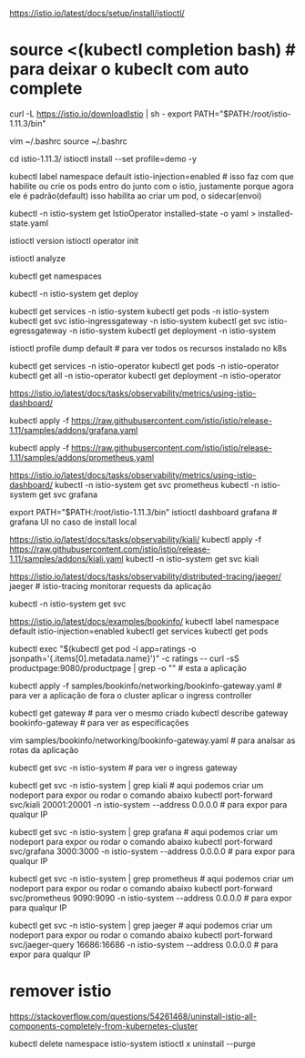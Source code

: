 https://istio.io/latest/docs/setup/install/istioctl/

# source <(kubectl completion bash) # para deixar o kubeclt com auto complete

curl -L https://istio.io/downloadIstio | sh - 
export PATH="$PATH:/root/istio-1.11.3/bin"

<!-- Adicionar no bashrc -->
vim ~/.bashrc
source ~/.bashrc

cd istio-1.11.3/
istioctl install --set profile=demo -y
<!-- istioctl install --manifests=manifests/ # não instala o egressgatway ou seja mais para AKS e EKS -->

kubectl label namespace default istio-injection=enabled # isso faz com que habilite ou crie os pods entro do junto com o istio, justamente porque agora ele é padrão(default) isso habilita ao criar um pod, o sidecar(envoi)

<!-- kubectl apply -f samples/bookinfo/platform/kube/bookinfo-mysql.yaml -->

kubectl -n istio-system get IstioOperator installed-state -o yaml > installed-state.yaml

istioctl version
istioctl operator init

istioctl analyze

kubectl get namespaces

kubectl -n istio-system get deploy

kubectl get services -n istio-system
kubectl get pods -n istio-system
kubectl get svc istio-ingressgateway -n istio-system
kubectl get svc istio-egressgateway -n istio-system
kubectl get deployment -n istio-system


istioctl profile dump default # para ver todos os recursos instalado no k8s


kubectl get services -n istio-operator
kubectl get pods -n istio-operator
kubectl get all -n istio-operator
kubectl get deployment -n istio-operator


https://istio.io/latest/docs/tasks/observability/metrics/using-istio-dashboard/

<!-- Grafana -->
kubectl apply -f https://raw.githubusercontent.com/istio/istio/release-1.11/samples/addons/grafana.yaml

<!-- 
# Address of Grafana
GRAFANA_HOST="http://localhost:3000"
# Login credentials, if authentication is used
GRAFANA_CRED="USER:PASSWORD"
# The name of the Prometheus data source to use
GRAFANA_DATASOURCE="Prometheus"
# The version of Istio to deploy
VERSION=1.11.3
# Import all Istio dashboards
for DASHBOARD in 7639 11829 7636 7630 7645; do
    REVISION="$(curl -s https://grafana.com/api/dashboards/${DASHBOARD}/revisions -s | jq ".items[] | select(.description | contains(\"${VERSION}\")) | .revision")"
    curl -s https://grafana.com/api/dashboards/${DASHBOARD}/revisions/${REVISION}/download > /tmp/dashboard.json
    echo "Importing $(cat /tmp/dashboard.json | jq -r '.title') (revision ${REVISION}, id ${DASHBOARD})..."
    curl -s -k -u "$GRAFANA_CRED" -XPOST \
        -H "Accept: application/json" \
        -H "Content-Type: application/json" \
        -d "{\"dashboard\":$(cat /tmp/dashboard.json),\"overwrite\":true, \
            \"inputs\":[{\"name\":\"DS_PROMETHEUS\",\"type\":\"datasource\", \
            \"pluginId\":\"prometheus\",\"value\":\"$GRAFANA_DATASOURCE\"}]}" \
        $GRAFANA_HOST/api/dashboards/import
    echo -e "\nDone\n"
done 
-->


<!-- Prometeus -->
kubectl apply -f https://raw.githubusercontent.com/istio/istio/release-1.11/samples/addons/prometheus.yaml

https://istio.io/latest/docs/tasks/observability/metrics/using-istio-dashboard/
kubectl -n istio-system get svc prometheus
kubectl -n istio-system get svc grafana

export PATH="$PATH:/root/istio-1.11.3/bin"
istioctl dashboard grafana # grafana UI no caso de install local


https://istio.io/latest/docs/tasks/observability/kiali/
kubectl apply -f https://raw.githubusercontent.com/istio/istio/release-1.11/samples/addons/kiali.yaml
kubectl -n istio-system get svc kiali


https://istio.io/latest/docs/tasks/observability/distributed-tracing/jaeger/
jaeger # istio-tracing monitorar requests da aplicação


kubectl -n istio-system get svc

<!-- 
istiod # dyno do istio responsavel pelo trabalho do istio (exemplo tem o sidecar(envoi) interno)
kiali # para ver a aplicação em execução
prometeus # para ter a metricas da aplicação
istio-tracing # para ver quanto tempo gasta cada aplicação requisição web
istio-ingressgateway / istio-egressgateway # que é o dado de entrada
grafana # dashboards graficos etc 
-->




<!-- Deployar uma aplicação de teste -->
https://istio.io/latest/docs/examples/bookinfo/
kubectl label namespace default istio-injection=enabled
kubectl get services
kubectl get pods

<!-- 
antes de testar, veja se vc liberou a rede no security group das entre as maquinas dos workers para o master acessar para all trafic
sgr-0a14ef020473a19ee	–	All traffic	All	All	sg-03d14421ddaf2f77e / a
agora pode testar 
-->

kubectl exec "$(kubectl get pod -l app=ratings -o jsonpath='{.items[0].metadata.name}')" -c ratings -- curl -sS productpage:9080/productpage | grep -o "<title>.*</title>" # esta a aplicação

kubectl apply -f samples/bookinfo/networking/bookinfo-gateway.yaml # para ver a aplicação de fora o cluster aplicar o ingress controller

kubectl get gateway # para ver o mesmo criado
kubectl describe gateway bookinfo-gateway # para ver as especificações

vim samples/bookinfo/networking/bookinfo-gateway.yaml # para analsar as rotas da aplicação

kubectl get svc -n istio-system # para ver o ingress gateway
<!-- 
istio-ingressgateway   LoadBalancer   10.97.189.252   <pending>     15021:31646/TCP,80:31350/TCP,443:32417/TCP,31400:31379/TCP,15443:31287/TCP 

vamos utilizar o da porta 80
15021:31646/TCP,80:31350/

ou seja a porta 31350 pois não estamos configurados no EKS

ou seja acessar:
http://54.162.34.26:31350/productpage # não se esqueça de habilitar a porta 31350 tcp no security group do cluster
IPv4	Custom TCP	TCP	31350	0.0.0.0/0
 -->

<!-- Agora analizar as méricas com kiali -->
kubectl get svc -n istio-system | grep kiali # aqui podemos criar um nodeport para expor ou rodar o comando abaixo
kubectl port-forward svc/kiali 20001:20001 -n istio-system --address 0.0.0.0 # para expor para qualqur IP
<!-- 
Liberar a porta na AWS e acessar
http://54.162.34.26:20001 # se tiver senha, a padrão é admin/admin
 -->

<!-- Agora analizar as méricas com grafana -->
kubectl get svc -n istio-system | grep grafana # aqui podemos criar um nodeport para expor ou rodar o comando abaixo
kubectl port-forward svc/grafana 3000:3000 -n istio-system --address 0.0.0.0 # para expor para qualqur IP
<!-- 
Liberar a porta na AWS e acessar
http://54.162.34.26:3000 # se tiver senha, a padrão é admin/admin
 -->

<!-- Agora analizar as méricas com prometheus -->
kubectl get svc -n istio-system | grep prometheus # aqui podemos criar um nodeport para expor ou rodar o comando abaixo
kubectl port-forward svc/prometheus 9090:9090 -n istio-system --address 0.0.0.0 # para expor para qualqur IP
<!-- 
Liberar a porta na AWS e acessar
http://54.162.34.26:9090 # se tiver senha, a padrão é admin/admin
 -->


<!-- Agora analizar as tracing com jaeger -->
kubectl get svc -n istio-system | grep jaeger # aqui podemos criar um nodeport para expor ou rodar o comando abaixo
kubectl port-forward svc/jaeger-query 16686:16686 -n istio-system --address 0.0.0.0 # para expor para qualqur IP
<!-- 
Liberar a porta na AWS e acessar
http://54.162.34.26:16686 # se tiver senha, a padrão é admin/admin
 -->




# remover istio
https://stackoverflow.com/questions/54261468/uninstall-istio-all-components-completely-from-kubernetes-cluster

kubectl delete namespace istio-system 
istioctl x uninstall --purge


